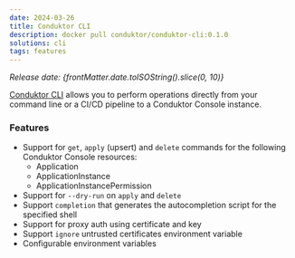 ```yaml
---
date: 2024-03-26
title: Conduktor CLI
description: docker pull conduktor/conduktor-cli:0.1.0
solutions: cli
tags: features
---
```


*Release date: {frontMatter.date.toISOString().slice(0, 10)}*

[Conduktor CLI](/platform/reference/cli-reference/) allows you to perform operations directly from your command line or a CI/CD pipeline to a Conduktor Console instance.

### Features
- Support for `get`, `apply` (upsert) and `delete` commands for the following Conduktor Console resources:
    - Application
    - ApplicationInstance
    - ApplicationInstancePermission
 - Support for `--dry-run` on `apply` and `delete`
- Support `completion` that generates the autocompletion script for the specified shell
- Support for proxy auth using certificate and key
- Support `ignore` untrusted certificates environment variable
- Configurable environment variables